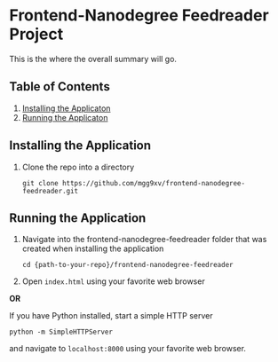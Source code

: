# Frontend-Nanodegree Feedreader Project
This is the where the overall summary will go.

## Table of Contents
1. [Installing the Applicaton](#installing)
2. [Running the Applicaton](#running)

## Installing the Application <a id="installing"></a>
1. Clone the repo into a directory

    `
    git clone https://github.com/mgg9xv/frontend-nanodegree-feedreader.git
    `

## Running the Application <a id="running"></a>
1. Navigate into the frontend-nanodegree-feedreader folder that was created when installing the application

    ```cd {path-to-your-repo}/frontend-nanodegree-feedreader```

1. Open `index.html` using your favorite web browser

 **OR**

 If you have Python installed, start a simple HTTP
 server

 `python -m SimpleHTTPServer`

 and navigate to `localhost:8000` using your favorite web browser.

